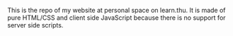 This is the repo of my website at personal space on learn.thu.
It is made of pure HTML/CSS and client side JavaScript because there is no
support for server side scripts.

